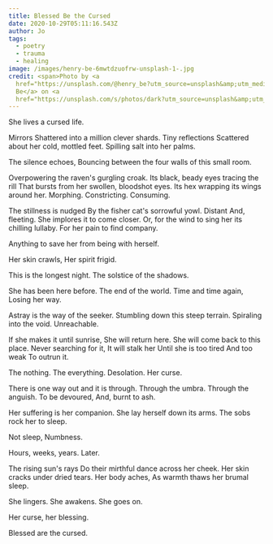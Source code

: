 ```yaml
---
title: Blessed Be the Cursed
date: 2020-10-29T05:11:16.543Z
author: Jo
tags:
  - poetry
  - trauma
  - healing
image: /images/henry-be-6mwtdzuofrw-unsplash-1-.jpg
credit: <span>Photo by <a
  href="https://unsplash.com/@henry_be?utm_source=unsplash&amp;utm_medium=referral&amp;utm_content=creditCopyText">Henry
  Be</a> on <a
  href="https://unsplash.com/s/photos/dark?utm_source=unsplash&amp;utm_medium=referral&amp;utm_content=creditCopyText">Unsplash</a></span>
---
```

She lives a cursed life. 

Mirrors 
Shattered into a million clever shards. 
Tiny reflections 
Scattered about her cold, mottled feet. 
Spilling salt into her palms. 

The silence echoes, 
Bouncing between the four walls of this small room.

Overpowering the raven's gurgling croak. 
Its black, beady eyes tracing the rill 
That bursts from her swollen, bloodshot eyes. 
Its hex wrapping its wings around her. 
Morphing. Constricting. Consuming. 

The stillness is nudged 
By the fisher cat's sorrowful yowl. 
Distant 
And, fleeting. 
She implores it to come closer. 
Or, for the wind to sing her its chilling lullaby. 
For her pain to find company. 

Anything to save her 
from being with herself. 

Her skin crawls, 
Her spirit frigid. 

This is the longest night. 
The solstice of the shadows.

She has been here before. 
The end of the world. 
Time and time again, 
Losing her way. 

Astray is the way of the seeker. 
Stumbling down this steep terrain. 
Spiraling into the void.
Unreachable.

If she makes it until sunrise, 
She will return here. 
She will come back to this place. 
Never searching for it, 
It will stalk her 
Until she is too tired 
And too weak 
To outrun it. 

The nothing. 
The everything. 
Desolation. 
Her curse. 

There is one way out and it is through. 
Through the umbra. 
Through the anguish. 
To be devoured, 
And, burnt to ash. 

Her suffering is her companion. 
She lay herself down its arms. 
The sobs rock her to sleep. 

Not sleep, 
Numbness.

Hours, weeks, years. 
Later.

The rising sun's rays 
Do their mirthful dance across her cheek.
Her skin cracks under dried tears.
Her body aches, 
As warmth thaws her brumal sleep.

She lingers. She awakens. She goes on. 

Her curse,
her blessing.

Blessed are the cursed.


  

 